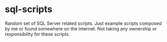 # sql-scripts
Random set of SQL Server related scripts. 
Just example scripts composed by me or found somewhere on the internet.
Not taking any ownership or responsibility for these scripts.
